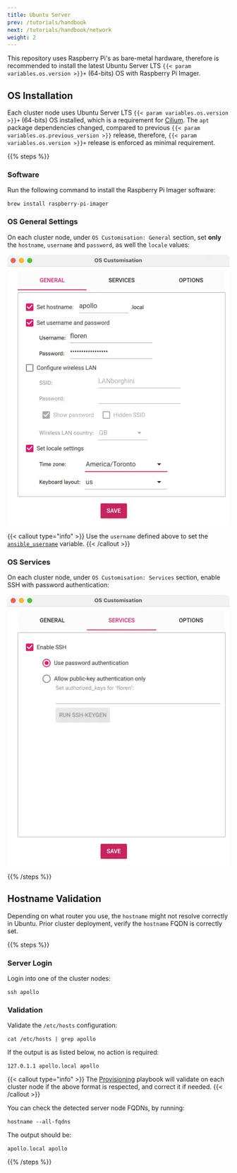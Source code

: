```yaml
---
title: Ubuntu Server
prev: /tutorials/handbook
next: /tutorials/handbook/network
weight: 2
---
```


This repository uses Raspberry Pi's as bare-metal hardware, therefore is recommended to install the latest Ubuntu Server LTS `{{< param variables.os.version >}}+` (64-bits) OS with Raspberry Pi Imager.

<!--more-->

## OS Installation

Each cluster node uses Ubuntu Server LTS `{{< param variables.os.version >}}+` (64-bits) OS installed, which is a requirement for [Cilium](https://cilium.io). The `apt` package dependencies changed, compared to previous `{{< param variables.os.previous_version >}}` release, therefore, `{{< param variables.os.version >}}+` release is enforced as minimal requirement.

{{% steps %}}

### Software

Run the following command to install the Raspberry Pi Imager software:

```shell
brew install raspberry-pi-imager
```

### OS General Settings

On each cluster node, under `OS Customisation: General` section, set **only** the `hostname`, `username` and `password`, as well the `locale` values:

![OS General Settings: Imager General](server-imager-general.webp)

{{< callout type="info" >}}
  Use the `username` defined above to set the [`ansible_username`](/k3s-cluster/wiki/guide/configuration/user) variable.
{{< /callout >}}

### OS Services

On each cluster node, under `OS Customisation: Services` section, enable SSH with password authentication:

![OS General Settings: Imager Services](server-imager-services.webp)

{{% /steps %}}

## Hostname Validation

Depending on what router you use, the `hostname` might not resolve correctly in Ubuntu. Prior cluster deployment, verify the `hostname` FQDN is correctly set.

{{% steps %}}

### Server Login

Login into one of the cluster nodes:

```shell
ssh apollo
```

### Validation

Validate the `/etc/hosts` configuration:

```shell
cat /etc/hosts | grep apollo
```

If the output is as listed below, no action is required:

```shell
127.0.1.1 apollo.local apollo
```

{{< callout type="info" >}}
  The [Provisioning](/k3s-cluster/wiki/guide/playbooks/provisioning) playbook will validate on each cluster node if the above format is respected, and correct it if needed.
{{< /callout >}}

You can check the detected server node FQDNs, by running:

```shell
hostname --all-fqdns
```

The output should be:

```shell
apollo.local apollo
```

{{% /steps %}}
